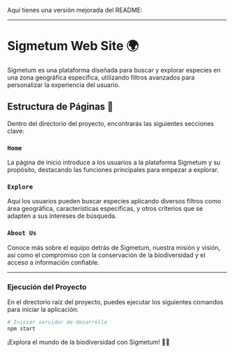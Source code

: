 Aquí tienes una versión mejorada del README:

---

# Sigmetum Web Site 🌍

Sigmetum es una plataforma diseñada para buscar y explorar especies en una zona geográfica específica, utilizando filtros avanzados para personalizar la experiencia del usuario.

## Estructura de Páginas 📑

Dentro del directorio del proyecto, encontrarás las siguientes secciones clave:

### `Home`
La página de inicio introduce a los usuarios a la plataforma Sigmetum y su propósito, destacando las funciones principales para empezar a explorar.

### `Explore`
Aquí los usuarios pueden buscar especies aplicando diversos filtros como área geográfica, características específicas, y otros criterios que se adapten a sus intereses de búsqueda.

### `About Us`
Conoce más sobre el equipo detrás de Sigmetum, nuestra misión y visión, así como el compromiso con la conservación de la biodiversidad y el acceso a información confiable.

---

### Ejecución del Proyecto
En el directorio raíz del proyecto, puedes ejecutar los siguientes comandos para iniciar la aplicación:

```bash
# Iniciar servidor de desarrollo
npm start
```

¡Explora el mundo de la biodiversidad con Sigmetum! 🦋🌱